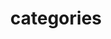 ---
layout: list
type: category
title: categories
slug: categories
sidebar: true
order: 2
# description: >
#   Anything about Development
---